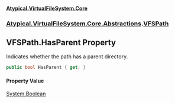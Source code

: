 #### [Atypical.VirtualFileSystem.Core](Atypical.VirtualFileSystem.Core.md 'Atypical.VirtualFileSystem.Core')
### [Atypical.VirtualFileSystem.Core.Abstractions](Atypical.VirtualFileSystem.Core.Abstractions.md 'Atypical.VirtualFileSystem.Core.Abstractions').[VFSPath](Atypical.VirtualFileSystem.Core.Abstractions.VFSPath.md 'Atypical.VirtualFileSystem.Core.Abstractions.VFSPath')

## VFSPath.HasParent Property

Indicates whether the path has a parent directory.

```csharp
public bool HasParent { get; }
```

#### Property Value
[System.Boolean](https://docs.microsoft.com/en-us/dotnet/api/System.Boolean 'System.Boolean')